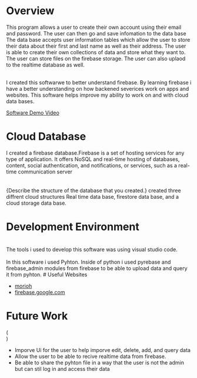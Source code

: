 # Overview


This program allows a user to create their own account using their email and password. The user can then go and save infomation to the data base 
The data base accepts user information tables which allow the user to store their data about their first and last name as well as their address. The user is able to create their own collections of data and store what they want to. The user can store files on the firebase storage. The user can also uplaod to the realtime database as well. 
<br> 
<br> 

I created this softwarwe to better understand firebase. By learning firebase i have a better understanding on how backened severices work on apps and websites. This software helps improve my ability to work on and with cloud data bases. 


[Software Demo Video](http://youtube.link.goes.here)

# Cloud Database


I created a firebase database.Firebase is a set of hosting services for any type of application. It offers NoSQL and real-time hosting of databases, content, social authentication, and notifications, or services, such as a real-time communication server <br> <br> 
<br> 
{Describe the structure of the database that you created.}
created three diffrent cloud structures Real time data base, firestore data base, and a cloud storage data base.
# Development Environment

<br> 
The tools i used to develop this software was using visual studio code.
<br> 
<br> 
In this software i used Pyhton. Inside of python i used pyrebase and firebase_admin modules from firebase to be able to upload data and query it from pyhton.
# Useful Websites

* [morioh](http://url.link.goes.here](https://morioh.com/p/71358deec9e1))
* [firebase.google.com](https://firebase.google.com/docs/firestore)

# Future Work
( <br> )
* Imporve Ui for the user to help imporve edit, delete, add, and query data 
* Allow the user to be able to recive realtime data from firebase. 
* Be able to share the pyhton file in a way that the user is not the admin but can stil log in and access their data
